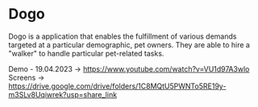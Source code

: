 # Dogo
Dogo is a application that enables the fulfillment of various demands targeted at a particular demographic, pet owners. They are able to hire a "walker" to handle particular pet-related tasks.

Demo - 19.04.2023 -> https://www.youtube.com/watch?v=VU1d97A3wlo <br/>
Screens -> https://drive.google.com/drive/folders/1C8MQtU5PWNTo5RE19y-m3SLv8Uqiwrek?usp=share_link
